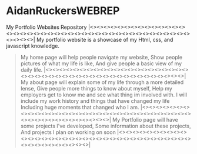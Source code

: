# AidanRuckersWEBREP
My Portfolio Websites Repository
|<><><><><><><><><><><><><><><><><><><><><><><><><><><><><><><><><><><><><><><><><><><><><>|
My portfolio website is a showcase of my Html, css, and javascript knowledge.
>My home page will help people navigate my website,
Show people pictures of what my life is like,
And give people a basic view of my daily life.
|<><><><><><><><><><><><><><><><><><><><><><><><><><><><><><><><><><><><><><><><><><><><><>|
>My about page will explain some of my life through a more detailed lense,
Give people more things to know about myself,
Help my employers get to know me and see what thing im involved with.
I will include my work history and things that have changed my life
Including huge moments that changed who I am.
|<><><><><><><><><><><><><><><><><><><><><><><><><><><><><><><><><><><><><><><><><><><><><>|
>My Portfolio page will have some projects I've developed,
Some information about these projects,
And projects I plan on working on soon
|<><><><><><><><><><><><><><><><><><><><><><><><><><><><><><><><><><><><><><><><><><><><><>|

 
